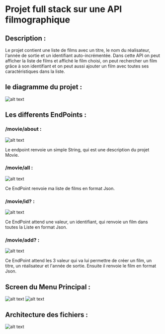 # Projet full stack sur une API filmographique 

## Description :

 Le projet contient une liste de films avec un titre, le nom du réalisateur, l'année de sortie et un identifiant auto-incrémentée. Dans cette API on peut afficher la liste de films et affiché le film choisi, on peut rechercher un film grâce à son identifiant et on peut aussi ajouter un film avec toutes ses caractéristiques dans la liste.

## le diagramme du projet :

![alt text](https://zupimages.net/up/19/51/kdae.jpg)

## Les differents EndPoints :

### /movie/about :

![alt text](https://zupimages.net/up/19/51/txqb.jpg)

Le endpoint renvoie un simple String, qui est une description du projet Movie.

### /movie/all : 

![alt text](https://zupimages.net/up/19/51/d2xs.jpg)

Ce EndPoint renvoie ma liste de films en format Json.

### /movie/id? :

![alt text](https://zupimages.net/up/19/51/64l3.jpg)

Ce EndPoint attend une valeur, un identifiant, qui renvoie un film dans toutes la Liste en format Json. 

### /movie/add? :

![alt text](https://zupimages.net/up/19/51/5eou.jpg)

Ce EndPoint attend les 3 valeur qui va lui permettre de créer un film, un titre, un réalisateur et l'année de sortie.
Ensuite il renvoie le film en format Json.

## Screen du Menu Principal :

![alt text](https://zupimages.net/up/19/51/xb0l.jpg)
![alt text](https://zupimages.net/up/19/51/d40k.jpg)

## Architecture des fichiers :

![alt text](https://zupimages.net/up/19/51/yey3.jpg)




